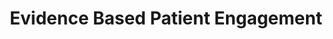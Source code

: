 ---
title: Evidence Based Patient Engagement
bgcolor: "#2e376b"
image:
biglogo: /img/logos/logo.tag.side_3x.png 
summary: Research and apply personalized engagement strategies to improve health outcomes
oldsummary: Way to Health is a web-based platform that enables and automates research into healthy behavior interventions. Interventions found to be successful can be applied to various populations and rolled out at scale quickly.

keyfeatures:
  blurbs:
    - icon: comments
      iconcolor: white 
      bgcolor: 
      header: Patient Communication
      text: >
        Choose from a variety of communication mediums tailored to a patient's preference. Include peers or support partners. 
    - icon: heartbeat
      iconcolor: white 
      bgcolor: 
      header: Device Integration
      text: >
        Capture data from remote monitoring devices simply and seamlessly, enabling scalable, integrated and personalized initiatives.
    - icon: code-fork
      iconcolor: white 
      bgcolor: 
      header: Clinical Trials
      text: >
         Use a purpose built solution to design and deploy behavioral change and interventional (automated hovering) research.
    - icon: money
      iconcolor: white 
      bgcolor: 
      header: Behavioral Economics
      text: >
         Leverage a library of various behavioral economics tools e.g. social and financial incentives to nudge or change behavior.
    - icon: trophy
      iconcolor: white 
      bgcolor: 
      header: Gamification
      text: >
        Allow patients to earn points, level up, use lifelines and more. Combine with peers or support partners and see higher engagement. 
    - icon: random
      iconcolor: white 
      bgcolor: 
      header: Rules Engine
      text: >
        Configure the flexible rules engine quickly. Trigger actions by time or data captured from patients via messages, devices or EHR data.

stats:
  highlights:
    - title: Supported Projects
      metric: 150
    - title: Patients Engaged
      metric: 66000
    - title: Peer Reviewed Publications
      metric: 70
customers:
  title: TRUSTED BY LEADING RESEARCH AND CLINICAL ORGANIZATIONS
  logos:
    - logo: /img/logos/columbia.png
      organizationName: 
      caseStudyLink:
    - logo: /img/logos/duke1.png
      organizationName: 
      caseStudyLink:
    - logo: /img/logos/harvard.jpeg
      organizationName: 
      caseStudyLink:
    - logo: /img/logos/jhu.png
      organizationName: 
      caseStudyLink:
    - logo: /img/logos/chop.jpg
      organizationName: 
      caseStudyLink:
    - logo: /img/logos/womans.png
      organizationName: 
      caseStudyLink:
    - logo: /img/logos/cornell.png
      organizationName:  
      caseStudyLink:
    - logo: /img/logos/mskcc.png
      organizationName: 
      caseStudyLink:
    - logo: /img/logos/nwell.png
      organizationName: 
      caseStudyLink:
    - logo: /img/logos/ucla.png
      organizationName: 
      caseStudyLink:
    - logo: /img/logos/wustl.png
      organizationName: 
      caseStudyLink:
    - logo: /img/logos/penn.png
      organizationName: 
      caseStudyLink:      
whydosomething:
  intro: Patient engagement has been called the [blockbuster drug of the 21st century](http://healthstandards.com/blog/2012/08/28/drug-of-the-century/). But it continues to elude a solution and in the meantime, the problem continues to grow. 
  problems:
    - problem: Eighty-six percent of the nation’s $2.7 trillion annual health care expenditures are for people with chronic and mental health conditions.
      graphic:
      source:
    - problem: Medication adherence continues to be challenge even post fill. 
      graphic:
      source: Test [Truven Health Analytics-NPR Health Poll](https://truvenhealth.com/media-room/press-releases/detail/prid/209/truven-health-analytics-npr-health-poll-finds-cost-is-top-cause-of-unfilled-prescriptions)
    - problem: Patient engagement is the key to prevention
      graphic:
      source: 
whyus:
  intro: 
  solutions:
    - solution:
      description:
    - solution:
      description:
    - solution:
      description:
---